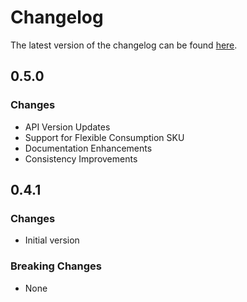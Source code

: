 # Changelog

The latest version of the changelog can be found [here](https://github.com/Azure/bicep-registry-modules/blob/main/avm/res/web/serverfarm/CHANGELOG.md).

## 0.5.0

### Changes

- API Version Updates
- Support for Flexible Consumption SKU
- Documentation Enhancements
- Consistency Improvements

## 0.4.1

### Changes

- Initial version

### Breaking Changes

- None
